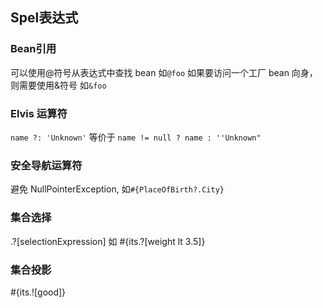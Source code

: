 ## Spel表达式
### Bean引用 
可以使用@符号从表达式中查找 bean  如`@foo`
如果要访问一个工厂 bean 向身，则需要使用&符号 如`&foo`

### Elvis 运算符
`name ?: 'Unknown'` 等价于 `name != null ? name : ''Unknown"`

### 安全导航运算符 
避免 NullPointerException, 如`#{PlaceOfBirth?.City}`

### 集合选择 
.?[selectionExpression] 如 #{its.?[weight lt 3.5]} 
### 集合投影
#{its.![good]}
